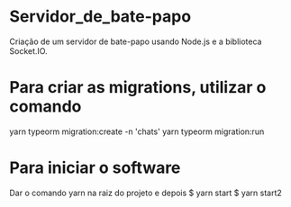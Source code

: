 # Servidor_de_bate-papo
Criação de um servidor de bate-papo usando Node.js e a biblioteca Socket.IO.

# Para criar as migrations, utilizar o comando
  yarn typeorm migration:create -n 'chats'
  yarn typeorm migration:run

# Para iniciar o software
  Dar o comando yarn na raiz do projeto e depois
  $ yarn start
  $ yarn start2
